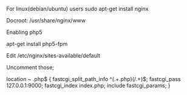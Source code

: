 For linux(debian/ubuntu) users
sudo apt-get install nginx

Docroot: /usr/share/nginx/www

Enabling php5

apt-get install php5-fpm

Edit /etc/nginx/sites-available/default

Uncomment those;

location ~ \.php$ {
fastcgi_split_path_info ^(.+\.php)(/.+)$;
fastcgi_pass 127.0.0.1:9000;
fastcgi_index index.php;
include fastcgi_params;
}